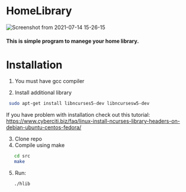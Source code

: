 # HomeLibrary
![Screenshot from 2021-07-14 15-26-15](https://user-images.githubusercontent.com/58864317/125614505-b9dcb88c-1da2-4696-80c4-135601b1b4d2.png)
#### This is simple program to manege your home library.

# Installation
1. You must have gcc compiler 

2. Install additional library

```bash
 sudo apt-get install libncurses5-dev libncursesw5-dev
```
If you have problem with installation check out this tutorial:
 https://www.cyberciti.biz/faq/linux-install-ncurses-library-headers-on-debian-ubuntu-centos-fedora/

3. Clone repo
4. Compile using make

 ```bash
    cd src
    make
```
5. Run:
 ```bash
    ./hlib
```
 
